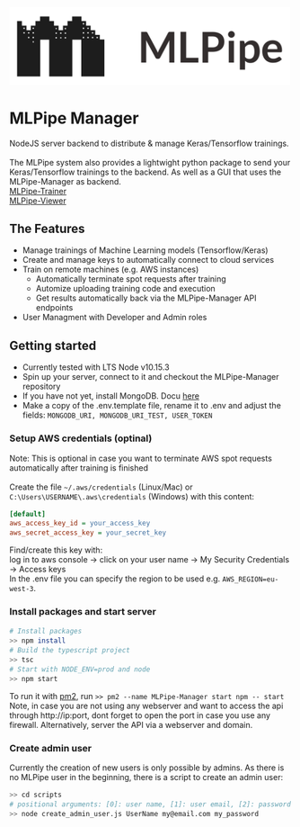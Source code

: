 <img src="mlpipe_icon.png" width="500">

# MLPipe Manager

NodeJS server backend to distribute & manage Keras/Tensorflow trainings.
</br></br>
The MLPipe system also provides a lightwight python package to send your Keras/Tensorflow trainings to the backend. As well as a GUI that uses the MLPipe-Manager as backend.</br>
[MLPipe-Trainer](https://github.com/j-o-d-o/MLPipe-Trainer)</br>
[MLPipe-Viewer](https://github.com/j-o-d-o/MLPipe-Viewer)

## The Features

- Manage trainings of Machine Learning models (Tensorflow/Keras)
- Create and manage keys to automatically connect to cloud services
- Train on remote machines (e.g. AWS instances)
  - Automatically terminate spot requests after training
  - Automize uploading training code and execution
  - Get results automatically back via the MLPipe-Manager API endpoints
- User Managment with Developer and Admin roles

## Getting started

- Currently tested with LTS Node v10.15.3
- Spin up your server, connect to it and checkout the MLPipe-Manager repository
- If you have not yet, install MongoDB. Docu [here](https://github.com/j-o-d-o/MLPipe-Manager/docs/install_mongodb.md)
- Make a copy of the .env.template file, rename it to .env and adjust the fields: `MONGODB_URI, MONGODB_URI_TEST, USER_TOKEN`

### Setup AWS credentials (optinal)
Note: This is optional in case you want to terminate AWS spot requests automatically after training is finished</br></br>
Create the file `~/.aws/credentials` (Linux/Mac) or `C:\Users\USERNAME\.aws\credentials` (Windows) with this content:
```ini
[default]
aws_access_key_id = your_access_key
aws_secret_access_key = your_secret_key
```
Find/create this key with: </br>
log in to aws console -> click on your user name -> My Security Credentials -> Access keys</br>
In the .env file you can specify the region to be used e.g. `AWS_REGION=eu-west-3`.

### Install packages and start server
```bash
# Install packages
>> npm install
# Build the typescript project
>> tsc
# Start with NODE_ENV=prod and node
>> npm start
```
To run it with [pm2](http://pm2.keymetrics.io/), run `>> pm2 --name MLPipe-Manager start npm -- start`</br>
Note, in case you are not using any webserver and want to access the api through http://ip:port, dont forget to open the port in case you use any firewall. Alternatively, server the API via a webserver and domain.

### Create admin user
Currently the creation of new users is only possible by admins. As there is no MLPipe user in the beginning, there is a script to create an admin user:
```bash
>> cd scripts
# positional arguments: [0]: user name, [1]: user email, [2]: password
>> node create_admin_user.js UserName my@email.com my_password
```